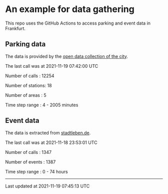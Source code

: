 # An example for data gathering

This repo uses the GitHub Actions to access parking and event data in Frankfurt.

## Parking data
The data is provided by the [open data collection of the city](https://www.offenedaten.frankfurt.de/).

The last call was at 2021-11-19 07:42:00 UTC

Number of calls   : 12254

Number of stations:    18

Number of areas   :     5

Time step range   :     4 -  2005 minutes


## Event data
The data is extracted from [stadtleben.de](https://stadtleben.de/frankfurt/).

The last call was at 2021-11-18 23:53:01 UTC

Number of calls   : 1347

Number of events  : 1387

Time step range   :    0 -   74 hours


----

Last updated at 2021-11-19 07:45:13 UTC
